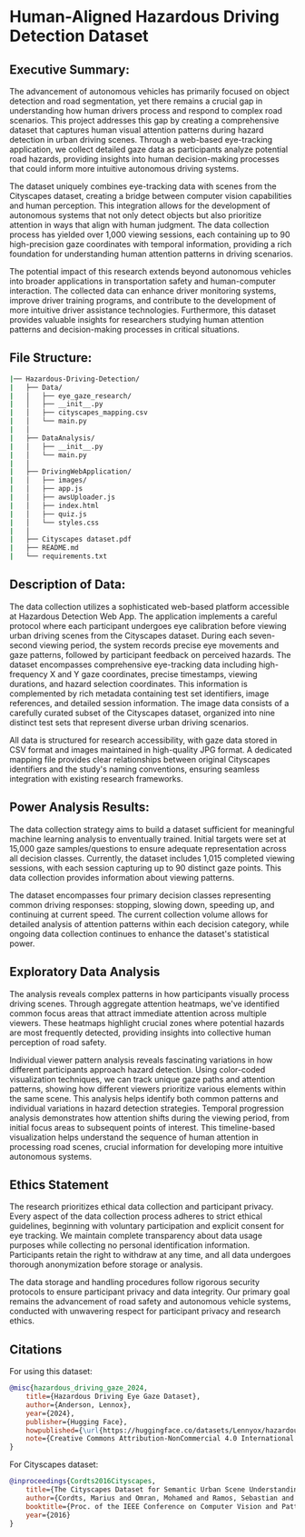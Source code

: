 # Human-Aligned Hazardous Driving Detection Dataset

## Executive Summary:
The advancement of autonomous vehicles has primarily focused on object detection and road segmentation, yet there remains a crucial gap in understanding how human drivers process and respond to complex road scenarios. This project addresses this gap by creating a comprehensive dataset that captures human visual attention patterns during hazard detection in urban driving scenes. Through a web-based eye-tracking application, we collect detailed gaze data as participants analyze potential road hazards, providing insights into human decision-making processes that could inform more intuitive autonomous driving systems.

The dataset uniquely combines eye-tracking data with scenes from the Cityscapes dataset, creating a bridge between computer vision capabilities and human perception. This integration allows for the development of autonomous systems that not only detect objects but also prioritize attention in ways that align with human judgment. The data collection process has yielded over 1,000 viewing sessions, each containing up to 90 high-precision gaze coordinates with temporal information, providing a rich foundation for understanding human attention patterns in driving scenarios.

The potential impact of this research extends beyond autonomous vehicles into broader applications in transportation safety and human-computer interaction. The collected data can enhance driver monitoring systems, improve driver training programs, and contribute to the development of more intuitive driver assistance technologies. Furthermore, this dataset provides valuable insights for researchers studying human attention patterns and decision-making processes in critical situations.

## File Structure:
```bash
|── Hazardous-Driving-Detection/
|   ├── Data/
|   │   ├── eye_gaze_research/
|   │   ├── __init__.py
|   │   ├── cityscapes_mapping.csv
|   │   └── main.py
|   │
|   ├── DataAnalysis/
|   │   ├── __init__.py
|   │   └── main.py
|   │
|   ├── DrivingWebApplication/
|   │   ├── images/
|   │   ├── app.js
|   │   ├── awsUploader.js
|   │   ├── index.html
|   │   ├── quiz.js
|   │   └── styles.css
|   │
|   ├── Cityscapes dataset.pdf
|   ├── README.md
|   └── requirements.txt
```

## Description of Data:
The data collection utilizes a sophisticated web-based platform accessible at Hazardous Detection Web App. The application implements a careful protocol where each participant undergoes eye calibration before viewing urban driving scenes from the Cityscapes dataset. During each seven-second viewing period, the system records precise eye movements and gaze patterns, followed by participant feedback on perceived hazards.
The dataset encompasses comprehensive eye-tracking data including high-frequency X and Y gaze coordinates, precise timestamps, viewing durations, and hazard selection coordinates. This information is complemented by rich metadata containing test set identifiers, image references, and detailed session information. The image data consists of a carefully curated subset of the Cityscapes dataset, organized into nine distinct test sets that represent diverse urban driving scenarios.

All data is structured for research accessibility, with gaze data stored in CSV format and images maintained in high-quality JPG format. A dedicated mapping file provides clear relationships between original Cityscapes identifiers and the study's naming conventions, ensuring seamless integration with existing research frameworks.

## Power Analysis Results:
The data collection strategy aims to build a dataset sufficient for meaningful machine learning analysis to enventually trained. Initial targets were set at 15,000 gaze samples/questions to ensure adequate representation across all decision classes. Currently, the dataset includes 1,015 completed viewing sessions, with each session capturing up to 90 distinct gaze points. This data collection provides information about viewing patterns.

The dataset encompasses four primary decision classes representing common driving responses: stopping, slowing down, speeding up, and continuing at current speed. The current collection volume allows for detailed analysis of attention patterns within each decision category, while ongoing data collection continues to enhance the dataset's statistical power.

## Exploratory Data Analysis
The analysis reveals complex patterns in how participants visually process driving scenes. Through aggregate attention heatmaps, we've identified common focus areas that attract immediate attention across multiple viewers. These heatmaps highlight crucial zones where potential hazards are most frequently detected, providing insights into collective human perception of road safety.

Individual viewer pattern analysis reveals fascinating variations in how different participants approach hazard detection. Using color-coded visualization techniques, we can track unique gaze paths and attention patterns, showing how different viewers prioritize various elements within the same scene. This analysis helps identify both common patterns and individual variations in hazard detection strategies.
Temporal progression analysis demonstrates how attention shifts during the viewing period, from initial focus areas to subsequent points of interest. This timeline-based visualization helps understand the sequence of human attention in processing road scenes, crucial information for developing more intuitive autonomous systems.

## Ethics Statement
The research prioritizes ethical data collection and participant privacy. Every aspect of the data collection process adheres to strict ethical guidelines, beginning with voluntary participation and explicit consent for eye tracking. We maintain complete transparency about data usage purposes while collecting no personal identification information. Participants retain the right to withdraw at any time, and all data undergoes thorough anonymization before storage or analysis.

The data storage and handling procedures follow rigorous security protocols to ensure participant privacy and data integrity. Our primary goal remains the advancement of road safety and autonomous vehicle systems, conducted with unwavering respect for participant privacy and research ethics.

## Citations
For using this dataset:
```bibtex
@misc{hazardous_driving_gaze_2024,
    title={Hazardous Driving Eye Gaze Dataset},
    author={Anderson, Lennox},
    year={2024},
    publisher={Hugging Face},
    howpublished={\url{https://huggingface.co/datasets/Lennyox/hazardous_driving_eye_gaze}},
    note={Creative Commons Attribution-NonCommercial 4.0 International License}
}
```

For Cityscapes dataset:
```bibtex
@inproceedings{Cordts2016Cityscapes,
    title={The Cityscapes Dataset for Semantic Urban Scene Understanding},
    author={Cordts, Marius and Omran, Mohamed and Ramos, Sebastian and Rehfeld, Timo and Enzweiler, Markus and Benenson, Rodrigo and Franke, Uwe and Roth, Stefan and Schiele, Bernt},
    booktitle={Proc. of the IEEE Conference on Computer Vision and Pattern Recognition (CVPR)},
    year={2016}
}
```

